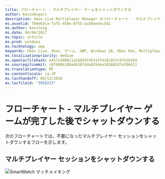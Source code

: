 ```yaml
---
title: フローチャート - マルチプレイヤー ゲームをシャットダウンする
author: KevinAsgari
description: Xbox Live Multiplayer Manager のフローチャート - マルチプレイヤー ゲームが完了した後でシャットダウンします。
ms.assetid: f80eb3ca-faf5-459e-8f55-acb9aedec542
ms.author: kevinasg
ms.date: 04/04/2017
ms.topic: article
ms.prod: windows
ms.technology: uwp
keywords: Xbox Live, Xbox, ゲーム, UWP, Windows 10, Xbox One, Multiplayer Manager, フローチャート
ms.localizationpriority: medium
ms.openlocfilehash: e437cd488c1a16020f4b315f418cb57c97e2b1b4
ms.sourcegitcommit: c8f6866100a4b38fdda8394ea185b02d7af66411
ms.translationtype: MT
ms.contentlocale: ja-JP
ms.lasthandoff: 09/13/2018
ms.locfileid: "3956223"
---
```

# <a name="flowchart---shut-down-after-a-multiplayer-game-is-complete"></a>フローチャート - マルチプレイヤー ゲームが完了した後でシャットダウンする

次のフローチャートでは、不要になったマルチプレイヤー セッションをシャットダウンするフローを示します。

## <a name="shut-down-a-multiplayer-session"></a>マルチプレイヤー セッションをシャットダウンする

![SmartMatch マッチメイキング](../../../images/multiplayer/mpm-shut-down.png)
